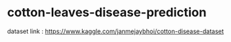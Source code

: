 # cotton-leaves-disease-prediction
dataset link : https://www.kaggle.com/janmejaybhoi/cotton-disease-dataset
